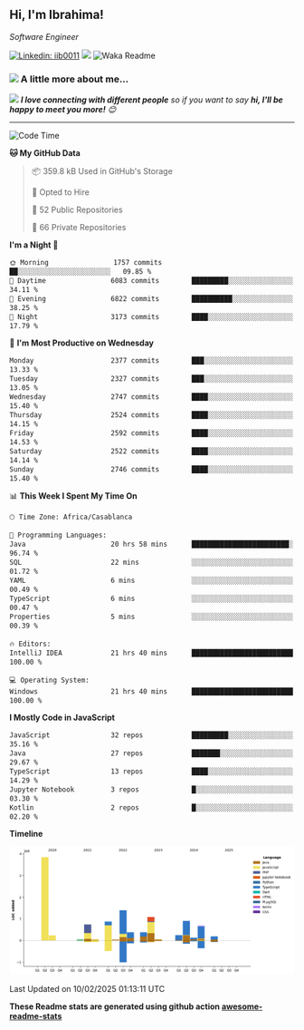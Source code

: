 <h2>Hi, I'm Ibrahima! </h2>
<p><em>Software Engineer 
</em></p>


[![Linkedin: iib0011](https://img.shields.io/badge/-iib0011-blue?style=flat-square&logo=Linkedin&logoColor=white&link=https://www.linkedin.com/in/iib0011/)](https://www.linkedin.com/in/iib0011/)
![](https://visitor-badge.glitch.me/badge?page_id=iib0011)
![Waka Readme](https://github.com/iib0011/iib0011/workflows/Waka%20Readme/badge.svg)


### <img src="https://media.giphy.com/media/VgCDAzcKvsR6OM0uWg/giphy.gif" width="50"> A little more about me...  


<img src="https://media.giphy.com/media/LnQjpWaON8nhr21vNW/giphy.gif" width="60"> <em><b>I love connecting with different people</b> so if you want to say <b>hi, I'll be happy to meet you more!</b> 😊</em>

---
<!--START_SECTION:waka-->
![Code Time](http://img.shields.io/badge/Code%20Time-4%2C366%20hrs%2042%20mins-blue)

**🐱 My GitHub Data** 

> 📦 359.8 kB Used in GitHub's Storage 
 > 
> 💼 Opted to Hire
 > 
> 📜 52 Public Repositories 
 > 
> 🔑 66 Private Repositories 
 > 
**I'm a Night 🦉** 

```text
🌞 Morning                1757 commits        ██░░░░░░░░░░░░░░░░░░░░░░░   09.85 % 
🌆 Daytime                6083 commits        █████████░░░░░░░░░░░░░░░░   34.11 % 
🌃 Evening                6822 commits        ██████████░░░░░░░░░░░░░░░   38.25 % 
🌙 Night                  3173 commits        ████░░░░░░░░░░░░░░░░░░░░░   17.79 % 
```
📅 **I'm Most Productive on Wednesday** 

```text
Monday                   2377 commits        ███░░░░░░░░░░░░░░░░░░░░░░   13.33 % 
Tuesday                  2327 commits        ███░░░░░░░░░░░░░░░░░░░░░░   13.05 % 
Wednesday                2747 commits        ████░░░░░░░░░░░░░░░░░░░░░   15.40 % 
Thursday                 2524 commits        ████░░░░░░░░░░░░░░░░░░░░░   14.15 % 
Friday                   2592 commits        ████░░░░░░░░░░░░░░░░░░░░░   14.53 % 
Saturday                 2522 commits        ████░░░░░░░░░░░░░░░░░░░░░   14.14 % 
Sunday                   2746 commits        ████░░░░░░░░░░░░░░░░░░░░░   15.40 % 
```


📊 **This Week I Spent My Time On** 

```text
🕑︎ Time Zone: Africa/Casablanca

💬 Programming Languages: 
Java                     20 hrs 58 mins      ████████████████████████░   96.74 % 
SQL                      22 mins             ░░░░░░░░░░░░░░░░░░░░░░░░░   01.72 % 
YAML                     6 mins              ░░░░░░░░░░░░░░░░░░░░░░░░░   00.49 % 
TypeScript               6 mins              ░░░░░░░░░░░░░░░░░░░░░░░░░   00.47 % 
Properties               5 mins              ░░░░░░░░░░░░░░░░░░░░░░░░░   00.39 % 

🔥 Editors: 
IntelliJ IDEA            21 hrs 40 mins      █████████████████████████   100.00 % 

💻 Operating System: 
Windows                  21 hrs 40 mins      █████████████████████████   100.00 % 
```

**I Mostly Code in JavaScript** 

```text
JavaScript               32 repos            █████████░░░░░░░░░░░░░░░░   35.16 % 
Java                     27 repos            ███████░░░░░░░░░░░░░░░░░░   29.67 % 
TypeScript               13 repos            ████░░░░░░░░░░░░░░░░░░░░░   14.29 % 
Jupyter Notebook         3 repos             █░░░░░░░░░░░░░░░░░░░░░░░░   03.30 % 
Kotlin                   2 repos             █░░░░░░░░░░░░░░░░░░░░░░░░   02.20 % 
```



**Timeline**

![Lines of Code chart](https://raw.githubusercontent.com/iib0011/iib0011/master/assets/bar_graph.png)


 Last Updated on 10/02/2025 01:13:11 UTC
<!--END_SECTION:waka-->

**These Readme stats are generated using github action [awesome-readme-stats](https://github.com/iib0011/waka-readme-stats)**

